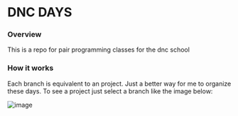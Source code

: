 # DNC DAYS

### Overview
This is a repo for pair programming classes for the dnc school


### How it works
Each branch is equivalent to an project. Just a better way for me to organize these days.
To see a project just select a branch like the image below:

![image](https://github.com/juliocesardemoraes/DNC/assets/42243423/5fe3fa50-41a2-42f9-a2bf-7eb006c2cefb)

